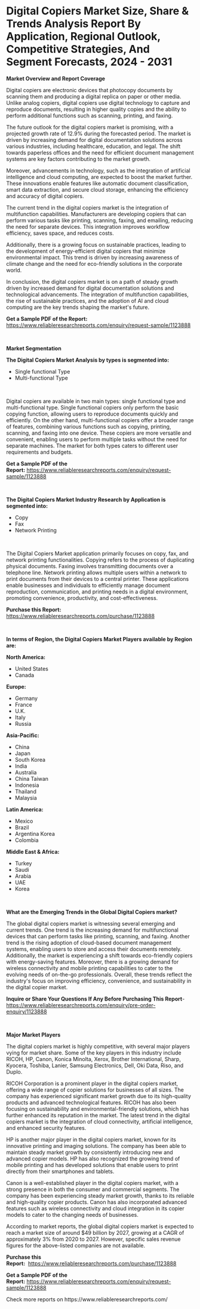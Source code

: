 <p><h1>Digital Copiers Market Size, Share & Trends Analysis Report By Application, Regional Outlook, Competitive Strategies, And Segment Forecasts, 2024 - 2031</h1></p><p><strong>Market Overview and Report Coverage</strong></p>
<p><p>Digital copiers are electronic devices that photocopy documents by scanning them and producing a digital replica on paper or other media. Unlike analog copiers, digital copiers use digital technology to capture and reproduce documents, resulting in higher quality copies and the ability to perform additional functions such as scanning, printing, and faxing.</p><p>The future outlook for the digital copiers market is promising, with a projected growth rate of 12.9% during the forecasted period. The market is driven by increasing demand for digital documentation solutions across various industries, including healthcare, education, and legal. The shift towards paperless offices and the need for efficient document management systems are key factors contributing to the market growth.</p><p>Moreover, advancements in technology, such as the integration of artificial intelligence and cloud computing, are expected to boost the market further. These innovations enable features like automatic document classification, smart data extraction, and secure cloud storage, enhancing the efficiency and accuracy of digital copiers.</p><p>The current trend in the digital copiers market is the integration of multifunction capabilities. Manufacturers are developing copiers that can perform various tasks like printing, scanning, faxing, and emailing, reducing the need for separate devices. This integration improves workflow efficiency, saves space, and reduces costs.</p><p>Additionally, there is a growing focus on sustainable practices, leading to the development of energy-efficient digital copiers that minimize environmental impact. This trend is driven by increasing awareness of climate change and the need for eco-friendly solutions in the corporate world.</p><p>In conclusion, the digital copiers market is on a path of steady growth driven by increased demand for digital documentation solutions and technological advancements. The integration of multifunction capabilities, the rise of sustainable practices, and the adoption of AI and cloud computing are the key trends shaping the market's future.</p></p>
<p><strong>Get a Sample PDF of the Report:</strong> <a href="https://www.reliableresearchreports.com/enquiry/request-sample/1123888">https://www.reliableresearchreports.com/enquiry/request-sample/1123888</a></p>
<p>&nbsp;</p>
<p><strong>Market Segmentation</strong></p>
<p><strong>The Digital Copiers Market Analysis by types is segmented into:</strong></p>
<p><ul><li>Single functional Type</li><li>Multi-functional Type</li></ul></p>
<p>&nbsp;</p>
<p><p>Digital copiers are available in two main types: single functional type and multi-functional type. Single functional copiers only perform the basic copying function, allowing users to reproduce documents quickly and efficiently. On the other hand, multi-functional copiers offer a broader range of features, combining various functions such as copying, printing, scanning, and faxing into one device. These copiers are more versatile and convenient, enabling users to perform multiple tasks without the need for separate machines. The market for both types caters to different user requirements and budgets.</p></p>
<p><strong>Get a Sample PDF of the Report:</strong>&nbsp;<a href="https://www.reliableresearchreports.com/enquiry/request-sample/1123888">https://www.reliableresearchreports.com/enquiry/request-sample/1123888</a></p>
<p>&nbsp;</p>
<p><strong>The Digital Copiers Market Industry Research by Application is segmented into:</strong></p>
<p><ul><li>Copy</li><li>Fax</li><li>Network Printing</li></ul></p>
<p>&nbsp;</p>
<p><p>The Digital Copiers Market application primarily focuses on copy, fax, and network printing functionalities. Copying refers to the process of duplicating physical documents. Faxing involves transmitting documents over a telephone line. Network printing allows multiple users within a network to print documents from their devices to a central printer. These applications enable businesses and individuals to efficiently manage document reproduction, communication, and printing needs in a digital environment, promoting convenience, productivity, and cost-effectiveness.</p></p>
<p><strong>Purchase this Report:</strong>&nbsp; <a href="https://www.reliableresearchreports.com/purchase/1123888">https://www.reliableresearchreports.com/purchase/1123888</a></p>
<p>&nbsp;</p>
<p><strong>In terms of Region, the Digital Copiers Market Players available by Region are:</strong></p>
<p>
    <p> <strong> North America: </strong>
        <ul>
            <li>United States</li>
            <li>Canada</li>
        </ul>
        </p> 
    <p> <strong> Europe: </strong>
        <ul>
            <li>Germany</li>
            <li>France</li>
            <li>U.K.</li>
            <li>Italy</li>
            <li>Russia</li>
        </ul>
        </p> 
    <p> <strong> Asia-Pacific: </strong>
        <ul>
            <li>China</li>
            <li>Japan</li>
            <li>South Korea</li>
            <li>India</li>
            <li>Australia</li>
            <li>China Taiwan</li>
            <li>Indonesia</li>
            <li>Thailand</li>
            <li>Malaysia</li>
        </ul>
        </p> 
    <p> <strong> Latin America: </strong>
        <ul>
            <li>Mexico</li>
            <li>Brazil</li>
            <li>Argentina Korea</li>
            <li>Colombia</li>
        </ul>
        </p> 
    <p> <strong> Middle East & Africa: </strong>
        <ul>
            <li>Turkey</li>
            <li>Saudi</li>
            <li>Arabia</li>
            <li>UAE</li>
            <li>Korea</li>
        </ul>
    </p>
    </p>
<p>&nbsp;</p>
<p><strong>What are the Emerging Trends in the Global Digital Copiers market?</strong></p>
<p><p>The global digital copiers market is witnessing several emerging and current trends. One trend is the increasing demand for multifunctional devices that can perform tasks like printing, scanning, and faxing. Another trend is the rising adoption of cloud-based document management systems, enabling users to store and access their documents remotely. Additionally, the market is experiencing a shift towards eco-friendly copiers with energy-saving features. Moreover, there is a growing demand for wireless connectivity and mobile printing capabilities to cater to the evolving needs of on-the-go professionals. Overall, these trends reflect the industry's focus on improving efficiency, convenience, and sustainability in the digital copier market.</p></p>
<p><strong>Inquire or Share Your Questions If Any Before Purchasing This Report</strong>- <a href="https://www.reliableresearchreports.com/enquiry/pre-order-enquiry/1123888">https://www.reliableresearchreports.com/enquiry/pre-order-enquiry/1123888</a></p>
<p>&nbsp;</p>
<p><strong>Major Market Players</strong></p>
<p><p>The digital copiers market is highly competitive, with several major players vying for market share. Some of the key players in this industry include RICOH, HP, Canon, Konica Minolta, Xerox, Brother International, Sharp, Kyocera, Toshiba, Lanier, Samsung Electronics, Dell, Oki Data, Riso, and Duplo.</p><p>RICOH Corporation is a prominent player in the digital copiers market, offering a wide range of copier solutions for businesses of all sizes. The company has experienced significant market growth due to its high-quality products and advanced technological features. RICOH has also been focusing on sustainability and environmental-friendly solutions, which has further enhanced its reputation in the market. The latest trend in the digital copiers market is the integration of cloud connectivity, artificial intelligence, and enhanced security features.</p><p>HP is another major player in the digital copiers market, known for its innovative printing and imaging solutions. The company has been able to maintain steady market growth by consistently introducing new and advanced copier models. HP has also recognized the growing trend of mobile printing and has developed solutions that enable users to print directly from their smartphones and tablets.</p><p>Canon is a well-established player in the digital copiers market, with a strong presence in both the consumer and commercial segments. The company has been experiencing steady market growth, thanks to its reliable and high-quality copier products. Canon has also incorporated advanced features such as wireless connectivity and cloud integration in its copier models to cater to the changing needs of businesses.</p><p>According to market reports, the global digital copiers market is expected to reach a market size of around $49 billion by 2027, growing at a CAGR of approximately 3% from 2020 to 2027. However, specific sales revenue figures for the above-listed companies are not available.</p></p>
<p><strong>Purchase this Report:</strong>&nbsp;&nbsp;<a href="https://www.reliableresearchreports.com/purchase/1123888">https://www.reliableresearchreports.com/purchase/1123888</a></p>
<p></p>
<p><strong>Get a Sample PDF of the Report:</strong>&nbsp;<a href="https://www.reliableresearchreports.com/enquiry/request-sample/1123888">https://www.reliableresearchreports.com/enquiry/request-sample/1123888</a></p>
<p>Check more reports on https://www.reliableresearchreports.com/</p>